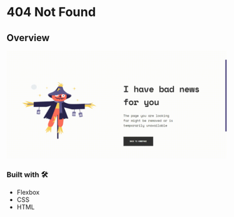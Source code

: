 # 404 Not Found

## Overview
<img src="./readme-photo/desktop.gif">



### Built with 🛠
- Flexbox
- CSS
- HTML

